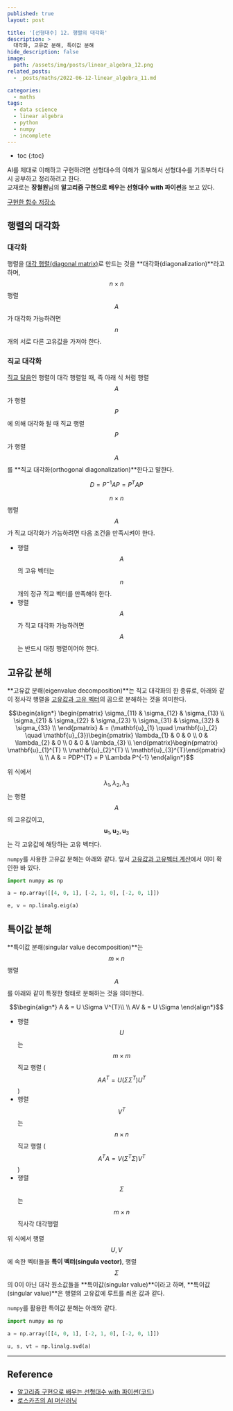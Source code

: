 ```yaml
---
published: true
layout: post

title: '[선형대수] 12. 행렬의 대각화'
description: >
  대각화, 고유값 분해, 특이값 분해
hide_description: false
image: 
  path: /assets/img/posts/linear_algebra_12.png
related_posts:
  - _posts/maths/2022-06-12-linear_algebra_11.md

categories:
  - maths
tags:
  - data science
  - linear algebra
  - python
  - numpy
  - incomplete
---
```

* toc
{:toc}

AI를 제대로 이해하고 구현하려면 선형대수의 이해가 필요해서 선형대수를 기초부터 다시 공부하고 정리하려고 한다.  
교재로는 **장철원**님의 **알고리즘 구현으로 배우는 선형대수 with 파이썬**을 보고 있다.  

[구현한 함수 저장소](https://github.com/djccnt15/maths)

## 행렬의 대각화

### 대각화

행렬을 [대각 행렬(diagonal matrix)](/maths/2022-05-19-linear_algebra_02/#3-대각-행렬)로 만드는 것을 **대각화(diagonalization)**라고 하며, $$n \times n$$ 행렬 $$A$$가 대각화 가능하려면 $$n$$개의 서로 다른 고유값을 가져야 한다.  

### 직교 대각화

[직교 닮음](/maths/2022-06-12-linear_algebra_11/#2-닮음)인 행렬이 대각 행렬일 때, 즉 아래 식 처럼 행렬 $$A$$가 행렬 $$P$$에 의해 대각화 될 때 직교 행렬 $$P$$가 행렬 $$A$$를 **직교 대각화(orthogonal diagonalization)**한다고 말한다.  

$$D = P^{-1}AP = P^{T}AP$$

$$n \times n$$ 행렬 $$A$$가 직교 대각화가 가능하려면 다음 조건을 만족시켜야 한다.  

- 행렬 $$A$$의 고유 벡터는 $$n$$개의 정규 직교 벡터를 만족해야 한다.
- 행렬 $$A$$가 직교 대각화 가능하려면 $$A$$는 반드시 대칭 행렬이어야 한다.

## 고유값 분해

**고유값 분해(eigenvalue decomposition)**는 직교 대각화의 한 종류로, 아래와 같이 정사각 행렬을 [고유값과 고유 벡터](/maths/2022-06-11-linear_algebra_10/)의 곱으로 분해하는 것을 의미한다.  

$$\begin{align*}
\begin{pmatrix}
\sigma_{11} & \sigma_{12} & \sigma_{13} \\
\sigma_{21} & \sigma_{22} & \sigma_{23} \\
\sigma_{31} & \sigma_{32} & \sigma_{33} \\
\end{pmatrix} &
= (\mathbf{u}_{1} \quad \mathbf{u}_{2} \quad \mathbf{u}_{3})\begin{pmatrix}
\lambda_{1} & 0 & 0 \\
0 & \lambda_{2} & 0 \\
0 & 0 & \lambda_{3} \\
\end{pmatrix}\begin{pmatrix}
\mathbf{u}_{1}^{T} \\
\mathbf{u}_{2}^{T} \\
\mathbf{u}_{3}^{T}\end{pmatrix} \\
\\
A & = PDP^{T} = P \Lambda P^{-1}
\end{align*}$$

위 식에서 $$\lambda_{1}, \lambda_{2}, \lambda_{3}$$는 행렬 $$A$$의 고유값이고, $$\mathbf{u}_{1}, \mathbf{u}_{2}, \mathbf{u}_{3}$$는 각 고유값에 해당하는 고유 벡터다.  

`numpy`를 사용한 고유값 분해는 아래와 같다. 앞서 [고유값과 고유벡터 계산](/maths/2022-06-11-linear_algebra_10/#2-고유값과-고유벡터-계산)에서 이미 확인한 바 있다.  

```python
import numpy as np

a = np.array([[4, 0, 1], [-2, 1, 0], [-2, 0, 1]])

e, v = np.linalg.eig(a)
```

## 특이값 분해

**특이값 분해(singular value decomposition)**는 $$m \times n$$ 행렬 $$A$$를 아래와 같이 특정한 형태로 분해하는 것을 의미한다.  

$$\begin{align*}
A & = U \Sigma V^{T}\\
\\
AV & = U \Sigma
\end{align*}$$

- 행렬 $$U$$는 $$m \times m$$ 직교 행렬 ($$AA^{T} = U(\Sigma\Sigma^{T})U^{T}$$)
- 행렬 $$V^{T}$$는 $$n \times n$$ 직교 행렬 ($$A^{T}A = V(\Sigma^{T}\Sigma)V^{T}$$)
- 행렬 $$\Sigma$$는 $$m \times n$$ 직사각 대각행렬

위 식에서 행렬 $$U, V$$에 속한 벡터들을 **특이 벡터(singula vector)**, 행렬 $$\Sigma$$의 0이 아닌 대각 원소값들을 **특이값(singular value)**이라고 하며, **특이값(singular value)**은 행렬의 고유값에 루트를 씌운 값과 같다.  

`numpy`를 활용한 특이값 분해는 아래와 같다.  

```python
import numpy as np

a = np.array([[4, 0, 1], [-2, 1, 0], [-2, 0, 1]])

u, s, vt = np.linalg.svd(a)
```

---
## Reference
- [알고리즘 구현으로 배우는 선형대수 with 파이썬](http://www.kyobobook.co.kr/product/detailViewKor.laf?mallGb=KOR&ejkGb=KOR&barcode=9791165921125)([코드](https://github.com/bjpublic/linearalgebra))
- [로스카츠의 AI 머신러닝](https://losskatsu.github.io/)
